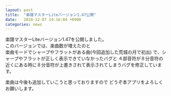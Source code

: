 ```yaml
---
layout: post
title:  "楽譜マスターLiteバージョン1.47公開"
date:   2018-12-07 14:16:04 +0900
categories: news
---
```



楽譜マスターLiteバージョン1.47を公開しました。  
このバージョンでは、楽曲数が増えたのと  
楽曲モードでシャープやフラットがある曲(今回追加した荒城の月で初出)
で、シャープやフラットが正しく表示できていなかったバグと
４部音符が８分音符の近くにある時に８分音符が上書きされて表示されてしまうバグを修正しています。

楽曲は今後も追加していこうと思っておりますので
どうぞ本アプリをよろしくお願いします。
